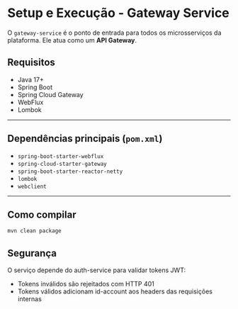 # Setup e Execução - Gateway Service

O `gateway-service` é o ponto de entrada para todos os microsserviços da plataforma. Ele atua como um **API Gateway**.

## Requisitos

- Java 17+
- Spring Boot
- Spring Cloud Gateway
- WebFlux
- Lombok

---

## Dependências principais (`pom.xml`)

- `spring-boot-starter-webflux`
- `spring-cloud-starter-gateway`
- `spring-boot-starter-reactor-netty`
- `lombok`
- `webclient`

---

## Como compilar

```bash
mvn clean package
```

## Segurança

O serviço depende do auth-service para validar tokens JWT:
- Tokens inválidos são rejeitados com HTTP 401
- Tokens válidos adicionam id-account aos headers das requisições internas